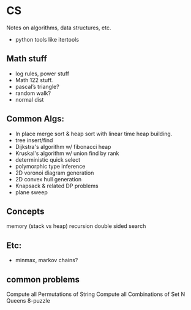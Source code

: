 # CS

Notes on algorithms, data structures, etc.

- python tools like itertools

## Math stuff

- log rules, power stuff
- Math 122 stuff.
- pascal’s triangle?
- random walk?
- normal dist

## Common Algs:

- In place merge sort & heap sort with linear time heap building.
- tree insert/find
- Dijkstra's algorithm w/ fibonacci heap
- Kruskal's algorithm w/ union find by rank
- deterministic quick select
- polymorphic type inference
- 2D voronoi diagram generation
- 2D convex hull generation
- Knapsack & related DP problems
- plane sweep

## Concepts

memory (stack vs heap)
recursion
double sided search

## Etc:

- minmax, markov chains?

## common problems

Compute all Permutations of String
Compute all Combinations of Set
N Queens
8-puzzle
